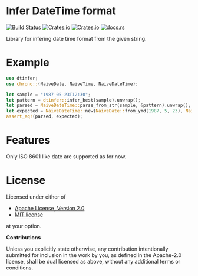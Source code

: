 # Infer DateTime format

[![Build Status](https://travis-ci.org/klangner/dtinfer.rs.svg?branch=master)](https://travis-ci.org/klangner/dtinfer.rs)
[![Crates.io](https://img.shields.io/crates/v/dtinfer.svg)](https://crates.io/crates/dtinfer) [![Crates.io](https://img.shields.io/crates/l/dtinfer.svg)](https://github.com/klangner/dtinfer.rs/blob/master/LICENSE-MIT) [![docs.rs](https://docs.rs/dtinfer/badge.svg)](https://docs.rs/dtinfer/)

Library for infering date time format from the given string. 


# Example

```rust
use dtinfer;
use chrono::{NaiveDate, NaiveTime, NaiveDateTime};

let sample = "1987-05-23T12:30";
let pattern = dtinfer::infer_best(sample).unwrap();
let parsed = NaiveDateTime::parse_from_str(sample, &pattern).unwrap();
let expected = NaiveDateTime::new(NaiveDate::from_ymd(1987, 5, 23), NaiveTime::from_hms(12, 30, 0));
assert_eq!(parsed, expected);
```

# Features

Only ISO 8601 like date are supported as for now.

  
# License

Licensed under either of

 * [Apache License, Version 2.0](http://www.apache.org/licenses/LICENSE-2.0)
 * [MIT license](http://opensource.org/licenses/MIT)

at your option.


**Contributions**

Unless you explicitly state otherwise, any contribution intentionally submitted
for inclusion in the work by you, as defined in the Apache-2.0 license, shall be
dual licensed as above, without any additional terms or conditions.
